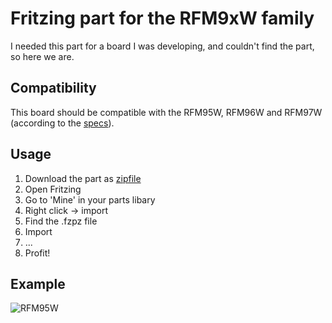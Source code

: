 # Fritzing part for the RFM9xW family
I needed this part for a board I was developing, and couldn't find the part, so here we are.

## Compatibility
This board should be compatible with the RFM95W, RFM96W and RFM97W (according to the [specs](http://www.hoperf.com/rf_transceiver/lora/RFM95W.html)).

## Usage
1. Download the part as [zipfile](https://github.com/svdgraaf/fritzing-rfm9xw/archive/master.zip)
1. Open Fritzing
2. Go to 'Mine' in your parts libary
3. Right click -> import
4. Find the .fzpz file
5. Import
6. ...
7. Profit!

## Example
![RFM95W](https://raw.githubusercontent.com/svdgraaf/fritzing-rfm9xw/master/rfm9xw.png)
